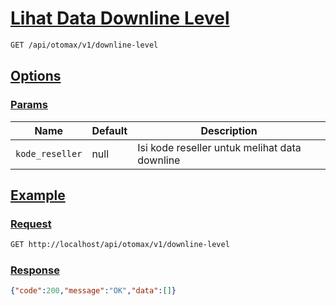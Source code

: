 # [Lihat Data Downline Level]()

<!-- @category Common -->

```bash
GET /api/otomax/v1/downline-level
```

## [Options]()

### [Params]()

Name | Default | Description
--- | --- | ---
`kode_reseller` | null | Isi kode reseller untuk melihat data downline

## [Example]()

### [Request]()

```bash
GET http://localhost/api/otomax/v1/downline-level
```

### [Response]()

```json
{"code":200,"message":"OK","data":[]}
```